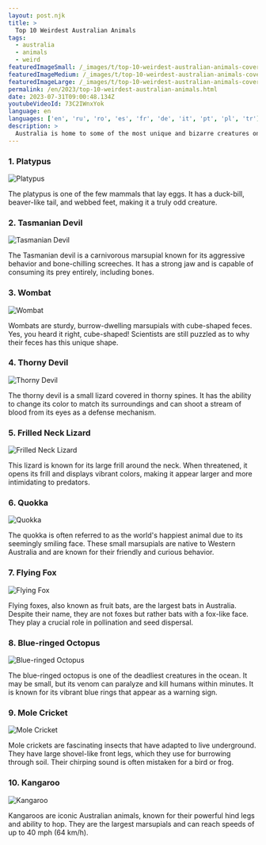 ```yaml
---
layout: post.njk
title: >
  Top 10 Weirdest Australian Animals
tags:
  - australia
  - animals
  - weird
featuredImageSmall: /_images/t/top-10-weirdest-australian-animals-cover-en-small.webp
featuredImageMedium: /_images/t/top-10-weirdest-australian-animals-cover-en-medium.webp
featuredImageLarge: /_images/t/top-10-weirdest-australian-animals-cover-en-large.webp
permalink: /en/2023/top-10-weirdest-australian-animals.html
date: 2023-07-31T09:00:48.134Z
youtubeVideoId: 73C2IWnxYok
language: en
languages: ['en', 'ru', 'ro', 'es', 'fr', 'de', 'it', 'pt', 'pl', 'tr']
description: >
  Australia is home to some of the most unique and bizarre creatures on Earth. From peculiar-looking marsupials to venomous reptiles, here is a list of the top 10 weirdest Australian animals that will surprise and fascinate you.
---
```


### 1. Platypus

![Platypus](/_images/2/222c863e85f6a5f564125ce3adfa40e2-medium.webp)

The platypus is one of the few mammals that lay eggs. It has a duck-bill, beaver-like tail, and webbed feet, making it a truly odd creature.

### 2. Tasmanian Devil

![Tasmanian Devil](/_images/f/f17e621910db27a984c18af6bb5e3d2b-medium.webp)

The Tasmanian devil is a carnivorous marsupial known for its aggressive behavior and bone-chilling screeches. It has a strong jaw and is capable of consuming its prey entirely, including bones.

### 3. Wombat

![Wombat](/_images/1/1ca254437eef8277fe27e1353f4b74e3-medium.webp)

Wombats are sturdy, burrow-dwelling marsupials with cube-shaped feces. Yes, you heard it right, cube-shaped! Scientists are still puzzled as to why their feces has this unique shape.

### 4. Thorny Devil

![Thorny Devil](/_images/4/43aeb3436fae55c4677553d8ad139cbc-medium.webp)

The thorny devil is a small lizard covered in thorny spines. It has the ability to change its color to match its surroundings and can shoot a stream of blood from its eyes as a defense mechanism.

### 5. Frilled Neck Lizard

![Frilled Neck Lizard](/_images/6/6f35b9d5578b00e354f99dc94bb01267-medium.webp)

This lizard is known for its large frill around the neck. When threatened, it opens its frill and displays vibrant colors, making it appear larger and more intimidating to predators.

### 6. Quokka

![Quokka](/_images/f/fadadc2570235abe2cd46abb18033449-medium.webp)

The quokka is often referred to as the world's happiest animal due to its seemingly smiling face. These small marsupials are native to Western Australia and are known for their friendly and curious behavior.

### 7. Flying Fox

![Flying Fox](/_images/5/55c6a9af702c3f3c9106d189edaf5e79-medium.webp)

Flying foxes, also known as fruit bats, are the largest bats in Australia. Despite their name, they are not foxes but rather bats with a fox-like face. They play a crucial role in pollination and seed dispersal.

### 8. Blue-ringed Octopus

![Blue-ringed Octopus](/_images/0/0c73e6fc6468d1b56613a963336808f9-medium.webp)

The blue-ringed octopus is one of the deadliest creatures in the ocean. It may be small, but its venom can paralyze and kill humans within minutes. It is known for its vibrant blue rings that appear as a warning sign.

### 9. Mole Cricket

![Mole Cricket](/_images/a/a0ce2b2715e58ab32bfd8e66720e8d25-medium.webp)

Mole crickets are fascinating insects that have adapted to live underground. They have large shovel-like front legs, which they use for burrowing through soil. Their chirping sound is often mistaken for a bird or frog.

### 10. Kangaroo

![Kangaroo](/_images/d/d9589a3ad489c14bd307700240c61879-medium.webp)

Kangaroos are iconic Australian animals, known for their powerful hind legs and ability to hop. They are the largest marsupials and can reach speeds of up to 40 mph (64 km/h).

